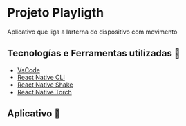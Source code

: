# Projeto Playligth

Aplicativo que liga a larterna do dispositivo com movimento

## Tecnologías e Ferramentas utilizadas :robot:
- [VsCode](https://code.visualstudio.com/)
- [React Native CLI](https://reactnative.dev/docs/environment-setup)
- [React Native Shake](https://www.npmjs.com/package/react-native-shake)
- [React Native Torch](https://www.npmjs.com/package/react-native-torch)

## Aplicativo :iphone:
